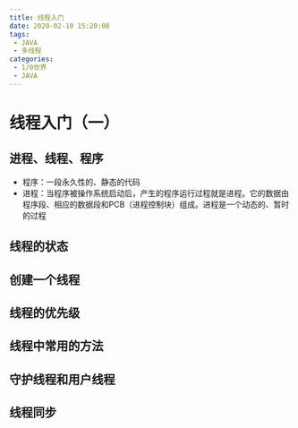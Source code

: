```yaml
---
title: 线程入门
date: 2020-02-10 15:20:08
tags:
 - JAVA
 - 多线程
categories:
 - 1/0世界
 - JAVA
---
```

# 线程入门（一）
## 进程、线程、程序

- 程序：一段永久性的、静态的代码
- 进程：当程序被操作系统启动后，产生的程序运行过程就是进程。它的数据由程序段、相应的数据段和PCB（进程控制块）组成。进程是一个动态的、暂时的过程

## 线程的状态
## 创建一个线程
## 线程的优先级
## 线程中常用的方法
## 守护线程和用户线程
## 线程同步